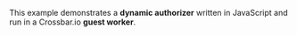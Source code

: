 This example demonstrates a **dynamic authorizer** written in JavaScript and run in a Crossbar.io **guest worker**.
